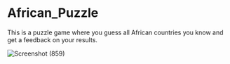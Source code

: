 # African_Puzzle


This is a puzzle game where you guess all African countries you know and get a feedback on your results.

![Screenshot (859)](https://user-images.githubusercontent.com/100496410/168455660-6b26529d-b784-425a-ab88-c108f26a6def.png)
